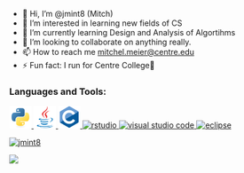 - 👋 Hi, I’m @jmint8 (Mitch)
- 👀 I’m interested in learning new fields of CS
- 🌱 I’m currently learning Design and Analysis of Algortihms 
- 🙏 I’m looking to collaborate on anything really.
- 📫 How to reach me mitchel.meier@centre.edu
- ⚡ Fun fact: I run for Centre College🏃

<h3 align="left">Languages and Tools:</h3>
<p align="left"> <a href="https://www.python.org" target="_blank" rel="noreferrer">
        <img src="https://raw.githubusercontent.com/devicons/devicon/master/icons/python/python-original.svg" alt="python" width="40" height="40" /> </a>
<a href="https://www.java.com" target="_blank" rel="noreferrer">
        <img src="https://raw.githubusercontent.com/devicons/devicon/master/icons/java/java-original.svg" alt="java" width="40" height="40" /> </a>
<a href="https://www.cprogramming.com/" target="_blank" rel="noreferrer">
        <img src="https://raw.githubusercontent.com/devicons/devicon/master/icons/c/c-original.svg" alt="c" width="40" height="40" /> </a>
<a href="https://posit.co/download/rstudio-desktop/" target="_blank" rel="noreferrer" >
        <img src="https://cdn.jsdelivr.net/gh/devicons/devicon@latest/icons/rstudio/rstudio-original.svg" alt="rstudio" width="40" height="40" /> </a>
<a href="https://code.visualstudio.com/" target="_blank" rel = "noreferrer">
        <img src="https://cdn.jsdelivr.net/gh/devicons/devicon@latest/icons/vscode/vscode-original.svg"  alt="visual studio code" width="40" height="40"/> <a/>
<!---
<a href="https://visualstudio.microsoft.com" target="_blank" rel = "noreferrer">
        <img src="https://cdn.jsdelivr.net/gh/devicons/devicon@latest/icons/visualstudio/visualstudio-original.svg" alt="visual studio" width="40" height="40"/> </a> 
--->
<a href="https://eclipseide.org" target="_blank" rel = "noreferrer">
        <img src="https://cdn.jsdelivr.net/gh/devicons/devicon@latest/icons/eclipse/eclipse-original.svg"  alt="eclipse" width="40" height="40"/>

<p align="left"> <img src="https://komarev.com/ghpvc/?username=jmint8&label=Profile%20views&color=0e75b6&style=flat" alt="jmint8" /> </p>
<a href="https://github.com/jmint8">
  <img src="https://github-readme-stats.vercel.app/api/top-langs/?username=jmint8&layout=compact" />
</a>
  
  <!---
jmint8/jmint8 is a ✨ special ✨ repository because its `README.md` (this file) appears on your GitHub profile.
You can click the Preview link to take a look at your changes.
--->
